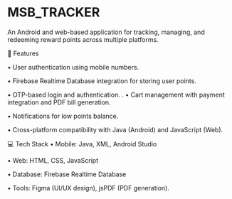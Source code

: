 # MSB_TRACKER
An Android and web-based application for tracking, managing, and redeeming reward points across multiple platforms.


🚀 Features

•  User authentication using mobile numbers.

•  Firebase Realtime Database integration for storing user points.

•  OTP-based login and authentication.
.
•  Cart management with payment integration and PDF bill generation.

•  Notifications for low points balance.

•  Cross-platform compatibility with Java (Android) and JavaScript (Web).

💻 Tech Stack
•	Mobile: Java, XML, Android Studio

•	Web: HTML, CSS, JavaScript

•	Database: Firebase Realtime Database

•	Tools: Figma (UI/UX design), jsPDF (PDF generation).



